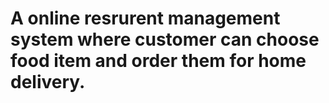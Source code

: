 # A online resrurent management system where customer can choose food item and order them for home delivery.
